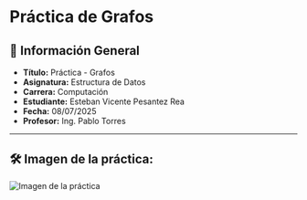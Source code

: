 
# Práctica de Grafos

## 📌 Información General

- **Título:** Práctica - Grafos
- **Asignatura:** Estructura de Datos
- **Carrera:** Computación
- **Estudiante:** Esteban Vicente Pesantez Rea
- **Fecha:** 08/07/2025
- **Profesor:** Ing. Pablo Torres

---

## 🛠️ Imagen de la práctica:
![Imagen de la práctica](assets/image.png)
